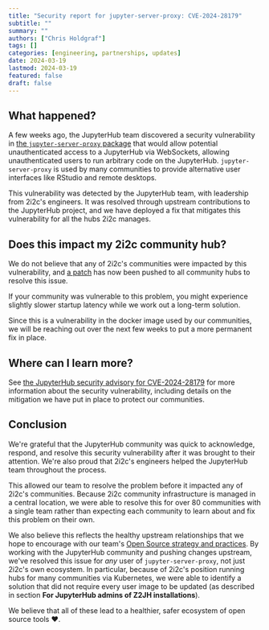 ```yaml
---
title: "Security report for jupyter-server-proxy: CVE-2024-28179"
subtitle: ""
summary: ""
authors: ["Chris Holdgraf"]
tags: []
categories: [engineering, partnerships, updates]
date: 2024-03-19
lastmod: 2024-03-19
featured: false
draft: false
---
```


## What happened?

A few weeks ago, the JupyterHub team discovered a security vulnerability in [the `jupyter-server-proxy` package](https://jupyter-server-proxy.readthedocs.io/en/latest/) that would allow potential unauthenticated access to a JupyterHub via WebSockets, allowing unauthenticated users to run arbitrary code on the JupyterHub.
`jupyter-server-proxy` is used by many communities to provide alternative user interfaces like RStudio and remote desktops.

This vulnerability was detected by the JupyterHub team, with leadership from 2i2c's engineers. It was resolved through upstream contributions to the JupyterHub project, and we have deployed a fix that mitigates this vulnerability for all the hubs 2i2c manages.

## Does this impact my 2i2c community hub?

We do not believe that any of 2i2c's communities were impacted by this vulnerability, and [a patch](https://github.com/2i2c-org/infrastructure/blob/f86d128a0d045163e72802f6df287a6f46d4b738/helm-charts/basehub/values.yaml#L296) has now been pushed to all community hubs to resolve this issue.

If your community was vulnerable to this problem, you might experience slightly slower startup latency while we work out a long-term solution.

Since this is a vulnerability in the docker image used by our communities, we will be reaching out over the next few weeks to put a more permanent fix in place.

## Where can I learn more?

See [the JupyterHub security advisory for CVE-2024-28179](https://github.com/jupyterhub/jupyter-server-proxy/security/advisories/GHSA-w3vc-fx9p-wp4v) for more information about the security vulnerability, including details on the mitigation we have put in place to protect our communities.

## Conclusion

We're grateful that the JupyterHub community was quick to acknowledge, respond, and resolve this security vulnerability after it was brought to their attention.
We're also proud that 2i2c's engineers helped the JupyterHub team throughout the process.

This allowed our team to resolve the problem before it impacted any of 2i2c's communities.
Because 2i2c community infrastructure is managed in a central location, we were able to resolve this for over 80 communities with a single team rather than expecting each community to learn about and fix this problem on their own.

We also believe this reflects the healthy upstream relationships that we hope to encourage with our team's [Open Source strategy and practices](https://compass.2i2c.org/open-source/).
By working with the JupyterHub community and pushing changes upstream, we've resolved this issue for _any_ user of `jupyter-server-proxy`, not just 2i2c's own ecosystem.
In particular, because of 2i2c's position running hubs for many communities via Kubernetes, we were able to identify a solution that did not require every user image to be updated (as described in section **For JupyterHub admins of Z2JH installations**).

We believe that all of these lead to a healthier, safer ecosystem of open source tools ❤️.
